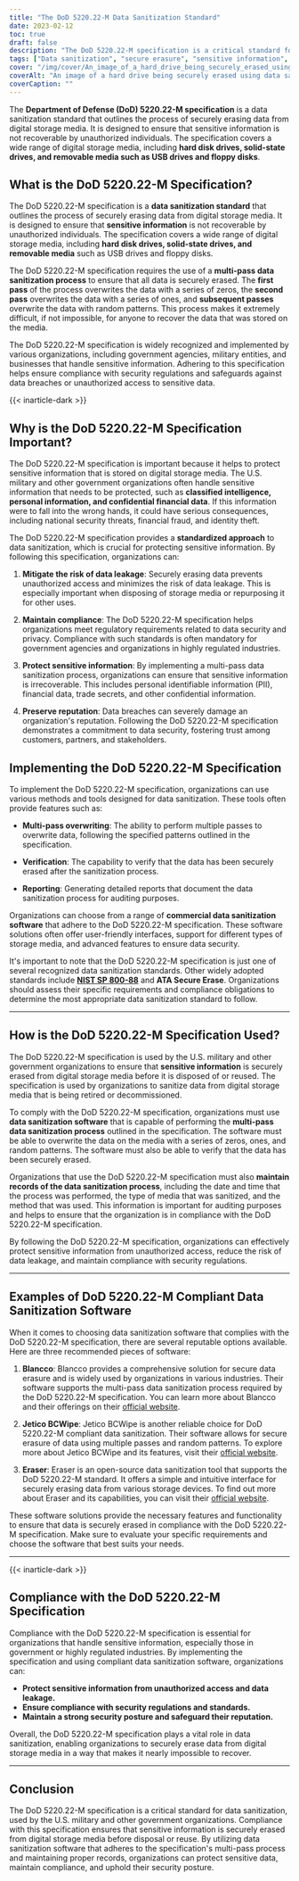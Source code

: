 ```yaml
---
title: "The DoD 5220.22-M Data Sanitization Standard"
date: 2023-02-12
toc: true
draft: false
description: "The DoD 5220.22-M specification is a critical standard for securely erasing sensitive information from digital storage media, widely used by the U.S. military and government organizations."
tags: ["Data sanitization", "secure erasure", "sensitive information", "data security", "digital storage media", "DoD 5220.22-M", "data protection", "data privacy", "information security", "data disposal", "data breach prevention", "data sanitization software", "digital security", "data destruction", "data management", "secure data erasure", "data recovery prevention", "cybersecurity", "data wiping", "information management", "secure disposal", "data destruction methods", "data sanitization process", "data overwrite", "data verification", "data sanitization standards", "data disposal best practices", "secure data disposal", "secure reuse", "data sanitization compliance", "secure data management"]
cover: "/img/cover/An_image_of_a_hard_drive_being_securely_erased_using_data.png"
coverAlt: "An image of a hard drive being securely erased using data sanitization software, with a padlock or a shield symbolizing security in the foreground"
coverCaption: ""
---
```


The **Department of Defense (DoD) 5220.22-M specification** is a data sanitization standard that outlines the process of securely erasing data from digital storage media. It is designed to ensure that sensitive information is not recoverable by unauthorized individuals. The specification covers a wide range of digital storage media, including **hard disk drives, solid-state drives, and removable media such as USB drives and floppy disks**.

## What is the DoD 5220.22-M Specification?

The DoD 5220.22-M specification is a **data sanitization standard** that outlines the process of securely erasing data from digital storage media. It is designed to ensure that **sensitive information** is not recoverable by unauthorized individuals. The specification covers a wide range of digital storage media, including **hard disk drives, solid-state drives, and removable media** such as USB drives and floppy disks.

The DoD 5220.22-M specification requires the use of a **multi-pass data sanitization process** to ensure that all data is securely erased. The **first pass** of the process overwrites the data with a series of zeros, the **second pass** overwrites the data with a series of ones, and **subsequent passes** overwrite the data with random patterns. This process makes it extremely difficult, if not impossible, for anyone to recover the data that was stored on the media.

The DoD 5220.22-M specification is widely recognized and implemented by various organizations, including government agencies, military entities, and businesses that handle sensitive information. Adhering to this specification helps ensure compliance with security regulations and safeguards against data breaches or unauthorized access to sensitive data.

{{< inarticle-dark >}}

## Why is the DoD 5220.22-M Specification Important?

The DoD 5220.22-M specification is important because it helps to protect sensitive information that is stored on digital storage media. The U.S. military and other government organizations often handle sensitive information that needs to be protected, such as **classified intelligence, personal information, and confidential financial data**. If this information were to fall into the wrong hands, it could have serious consequences, including national security threats, financial fraud, and identity theft.

The DoD 5220.22-M specification provides a **standardized approach** to data sanitization, which is crucial for protecting sensitive information. By following this specification, organizations can:

1. **Mitigate the risk of data leakage**: Securely erasing data prevents unauthorized access and minimizes the risk of data leakage. This is especially important when disposing of storage media or repurposing it for other uses.

2. **Maintain compliance**: The DoD 5220.22-M specification helps organizations meet regulatory requirements related to data security and privacy. Compliance with such standards is often mandatory for government agencies and organizations in highly regulated industries.

3. **Protect sensitive information**: By implementing a multi-pass data sanitization process, organizations can ensure that sensitive information is irrecoverable. This includes personal identifiable information (PII), financial data, trade secrets, and other confidential information.

4. **Preserve reputation**: Data breaches can severely damage an organization's reputation. Following the DoD 5220.22-M specification demonstrates a commitment to data security, fostering trust among customers, partners, and stakeholders.

## Implementing the DoD 5220.22-M Specification

To implement the DoD 5220.22-M specification, organizations can use various methods and tools designed for data sanitization. These tools often provide features such as:

- **Multi-pass overwriting**: The ability to perform multiple passes to overwrite data, following the specified patterns outlined in the specification.

- **Verification**: The capability to verify that the data has been securely erased after the sanitization process.

- **Reporting**: Generating detailed reports that document the data sanitization process for auditing purposes.

Organizations can choose from a range of **commercial data sanitization software** that adhere to the DoD 5220.22-M specification. These software solutions often offer user-friendly interfaces, support for different types of storage media, and advanced features to ensure data security.

It's important to note that the DoD 5220.22-M specification is just one of several recognized data sanitization standards. Other widely adopted standards include [**NIST SP 800-88**](https://simeononsecurity.ch/articles/nist-800-88-ways-of-sanitizing-removable-media/) and **ATA Secure Erase**. Organizations should assess their specific requirements and compliance obligations to determine the most appropriate data sanitization standard to follow.

______

## How is the DoD 5220.22-M Specification Used?

The DoD 5220.22-M specification is used by the U.S. military and other government organizations to ensure that **sensitive information** is securely erased from digital storage media before it is disposed of or reused. The specification is used by organizations to sanitize data from digital storage media that is being retired or decommissioned.

To comply with the DoD 5220.22-M specification, organizations must use **data sanitization software** that is capable of performing the **multi-pass data sanitization process** outlined in the specification. The software must be able to overwrite the data on the media with a series of zeros, ones, and random patterns. The software must also be able to verify that the data has been securely erased.

Organizations that use the DoD 5220.22-M specification must also **maintain records of the data sanitization process**, including the date and time that the process was performed, the type of media that was sanitized, and the method that was used. This information is important for auditing purposes and helps to ensure that the organization is in compliance with the DoD 5220.22-M specification.

By following the DoD 5220.22-M specification, organizations can effectively protect sensitive information from unauthorized access, reduce the risk of data leakage, and maintain compliance with security regulations.

______

## Examples of DoD 5220.22-M Compliant Data Sanitization Software

When it comes to choosing data sanitization software that complies with the DoD 5220.22-M specification, there are several reputable options available. Here are three recommended pieces of software:

1. **Blancco**: Blancco provides a comprehensive solution for secure data erasure and is widely used by organizations in various industries. Their software supports the multi-pass data sanitization process required by the DoD 5220.22-M specification. You can learn more about Blancco and their offerings on their [official website](https://www.blancco.com/).

2. **Jetico BCWipe**: Jetico BCWipe is another reliable choice for DoD 5220.22-M compliant data sanitization. Their software allows for secure erasure of data using multiple passes and random patterns. To explore more about Jetico BCWipe and its features, visit their [official website](https://www.jetico.com/products/personal-privacy/bcwipe).

3. **Eraser**: Eraser is an open-source data sanitization tool that supports the DoD 5220.22-M standard. It offers a simple and intuitive interface for securely erasing data from various storage devices. To find out more about Eraser and its capabilities, you can visit their [official website](https://eraser.heidi.ie/).

These software solutions provide the necessary features and functionality to ensure that data is securely erased in compliance with the DoD 5220.22-M specification. Make sure to evaluate your specific requirements and choose the software that best suits your needs.

______

{{< inarticle-dark >}}

## Compliance with the DoD 5220.22-M Specification

Compliance with the DoD 5220.22-M specification is essential for organizations that handle sensitive information, especially those in government or highly regulated industries. By implementing the specification and using compliant data sanitization software, organizations can:

- **Protect sensitive information from unauthorized access and data leakage.**
- **Ensure compliance with security regulations and standards.**
- **Maintain a strong security posture and safeguard their reputation.**

Overall, the DoD 5220.22-M specification plays a vital role in data sanitization, enabling organizations to securely erase data from digital storage media in a way that makes it nearly impossible to recover.

______

## Conclusion

The DoD 5220.22-M specification is a critical standard for data sanitization, used by the U.S. military and other government organizations. Compliance with this specification ensures that sensitive information is securely erased from digital storage media before disposal or reuse. By utilizing data sanitization software that adheres to the specification's multi-pass process and maintaining proper records, organizations can protect sensitive data, maintain compliance, and uphold their security posture.
